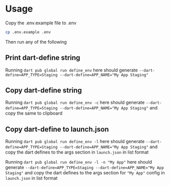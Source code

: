 # Usage


Copy the .env.example file to .env
```bash
cp .env.example .env
```

Then run any of the following

## Print dart-define string
Running `dart pub global run define_env` here should generate
`--dart-define=APP_TYPE=Staging --dart-define=APP_NAME="My App Staging"`

## Copy dart-define string
Running `dart pub global run define_env -c` here should generate
`--dart-define=APP_TYPE=Staging --dart-define=APP_NAME="My App Staging"`
and copy the same to clipboard

## Copy dart-define to launch.json

Running `dart pub global run define_env -l` here should generate
`--dart-define=APP_TYPE=Staging --dart-define=APP_NAME="My App Staging"`
and copy the dart defines to the args section in `launch.json` in list format

Running `dart pub global run define_env -l -n "My App"` here should generate
`--dart-define=APP_TYPE=Staging --dart-define=APP_NAME="My App Staging"`
and copy the dart defines to the args section for `"My App"` config in `launch.json` in list format

